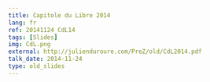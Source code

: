 ```yaml
---
title: Capitole du Libre 2014
lang: fr
ref: 20141124_CdL14
tags: [Slides]
img: CdL.png
external: http://julienduroure.com/PreZ/old/CdL2014.pdf
talk_date: 2014-11-24
type: old_slides
---
```

